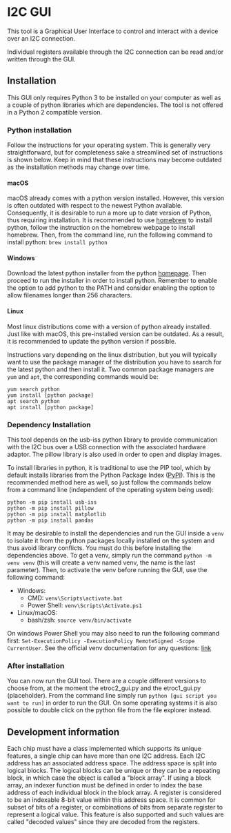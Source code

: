 # I2C GUI

This tool is a Graphical User Interface to control and interact with a device over an I2C connection.

Individual registers available through the I2C connection can be read and/or written through the GUI.

## Installation

This GUI only requires Python 3 to be installed on your computer as well as a couple of python libraries which are dependencies. The tool is not offered in a Python 2 compatible version.

### Python installation

Follow the instructions for your operating system. This is generally very straightforward, but for completeness sake a streamlined set of instructions is shown below. Keep in mind that these instructions may become outdated as the installation methods may change over time.

#### macOS

macOS already comes with a python version installed. However, this version is often outdated with respect to the newest Python available.
Consequently, it is desirable to run a more up to date version of Python, thus requiring installation.
It is recommended to use [homebrew](https://brew.sh/) to install python, follow the instruction on the homebrew webpage to install homebrew.
Then, from the command line, run the following command to install python: `brew install python`

#### Windows

Download the latest python installer from the python [homepage](https://www.python.org/).
Then proceed to run the installer in order to install python.
Remember to enable the option to add python to the PATH and consider enabling the option to allow filenames longer than 256 characters.

#### Linux

Most linux distributions come with a version of python already installed.
Just like with macOS, this pre-installed version can be outdated.
As a result, it is recommended to update the python version if possible.

Instructions vary depending on the linux distribution, but you will typically want to use the package manager of the distribution you have to search for the latest python and then install it.
Two common package managers are `yum` and `apt`, the corresponding commands would be:
```
yum search python
yum install [python package]
apt search python
apt install [python package]
```

### Dependency Installation

This tool depends on the usb-iss python library to provide communication with the I2C bus over a USB connection with the associated hardware adaptor. The pillow library is also used in order to open and display images.

To install libraries in python, it is traditional to use the PIP tool, which by default installs libraries from the Python Package Index ([PyPI](https://pypi.org/)).
This is the recommended method here as well, so just follow the commands below from a command line (independent of the operating system being used):
```
python -m pip install usb-iss
python -m pip install pillow
python -m pip install matplotlib
python -m pip install pandas
```


It may be desirable to install the dependencies and run the GUI inside a `venv` to isolate it from the python packages locally installed on the system and thus avoid library conflicts. You must do this before installing the dependencies above. To get a venv, simply run the command `python -m venv venv` (this will create a venv named venv, the name is the last parameter). Then, to activate the venv before running the GUI, use the following command:
* Windows:
    * CMD: `venv\Scripts\activate.bat`
    * Power Shell: `venv\Scripts\Activate.ps1`
* Linux/macOS:
    * bash/zsh: `source venv/bin/activate`

On windows Power Shell you may also need to run the following command first: `Set-ExecutionPolicy -ExecutionPolicy RemoteSigned -Scope CurrentUser`. See the official venv documentation for any questions: [link](https://docs.python.org/3/library/venv.html)

### After installation

You can now run the GUI tool. There are a couple different versions to choose from, at the moment the etroc2_gui.py and the etroc1_gui.py (placeholder). From the command line simply run `python [gui script you want to run]` in order to run the GUI. On some operating systems it is also possible to double click on the python file from the file explorer instead.

## Development information

Each chip must have a class implemented which supports its unique features, a single chip can have more than one I2C address. Each I2C address has an associated address space. The address space is split into logical blocks. The logical blocks can be unique or they can be a repeating block, in which case the object is called a "block array". If using a block array, an indexer function must be defined in order to index the base address of each individual block in the block array. A register is considered to be an indexable 8-bit value within this address space. It is common for subset of bits of a register, or combinations of bits from separate register to represent a logical value. This feature is also supported and such values are called "decoded values" since they are decoded from the registers.
